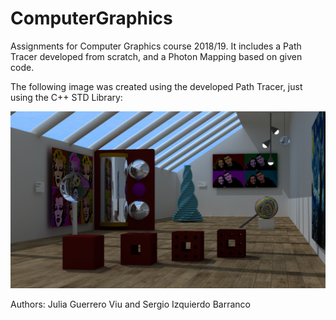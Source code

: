 # ComputerGraphics
Assignments for Computer Graphics course 2018/19. It includes a Path Tracer developed from scratch, and a Photon Mapping based on given code.

The following image was created using the developed Path Tracer, just using the C++ STD Library:

![](rendercontest.png)

Authors: Julia Guerrero Viu and Sergio Izquierdo Barranco
